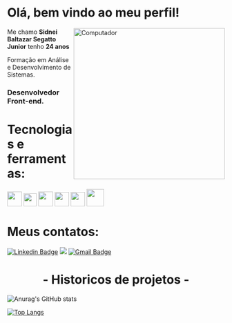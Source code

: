 <h1> Olá, bem vindo ao meu perfil!</h1>

<img src="https://media.giphy.com/media/WtTnAfZn6aVJfBzlN3/giphy.gif" min-width="400px" max-width="450px" width="350 px" align="right"  alt="Computador ">

<p>Me chamo <strong>Sidnei Baltazar Segatto Junior</strong> tenho <strong>24 anos</strong></p>
<p>Formação em Análise e Desenvolvimento de Sistemas. <br>
</p>
<h3>Desenvolvedor Front-end.</h3> 

<h1>Tecnologias e ferramentas: </h1>

<p class="row">
  <img src="https://upload.wikimedia.org/wikipedia/commons/6/6a/JavaScript-logo.png" width="34px">
  <img src="https://logodownload.org/wp-content/uploads/2016/10/html5-logo-8.png" width="30px">
  <img src="https://cdn4.iconfinder.com/data/icons/social-media-logos-6/512/121-css3-512.png" width="34px">
  <img src="https://cdn.svgporn.com/logos/visual-studio-code.svg" height="33">
  <img src="https://upload.wikimedia.org/wikipedia/commons/thumb/3/3f/Git_icon.svg/1200px-Git_icon.svg.png" height="33">
  <img src="https://external-content.duckduckgo.com/iu/?u=https%3A%2F%2Ftse1.mm.bing.net%2Fth%3Fid%3DOIP.2YabLAGOiQGNduxjMpkPLwAAAA%26pid%3DApi&f=1" height="40">
</p> 

<h1>Meus contatos: </h1>

[![Linkedin Badge](https://img.shields.io/badge/-LinkedIn-blue?style=flat-square&logo=Linkedin&logoColor=white&link=https://www.linkedin.com/in/sidnei-baltazar//)](https://www.linkedin.com/in/sidnei-baltazar/)
<a href="https://api.whatsapp.com/send?phone=44997210457" alt="WhatsApp">
  <img src="https://img.shields.io/badge/-WhatsApp-25d366?style=flat-square&labelColor=25d366&logo=whatsapp&logoColor=white&link=https://api.whatsapp.com/send?phone=44997210457"/></a>
[![Gmail Badge](https://img.shields.io/badge/-Gmail-D14836?&style=flat-square&logo=Gmail&logoColor=white&link=mailto:sidneibaltazarfrontend@gmail.com)](mailto:sidneibaltazarfrontend@gmail.com) 




<h1 align="center">- Historicos de projetos -</h1>


 ![Anurag's GitHub stats](https://github-readme-stats.vercel.app/api?username=BaltazarSegatto1998&show_icons=true&theme=radical)
 
 
 [![Top Langs](https://github-readme-stats.vercel.app/api/top-langs/?username=BaltazarSegatto1998&exclude_repo=github-readme-stats,anuraghazra.github.io)](https://github.com/anuraghazra/github-readme-stats)









